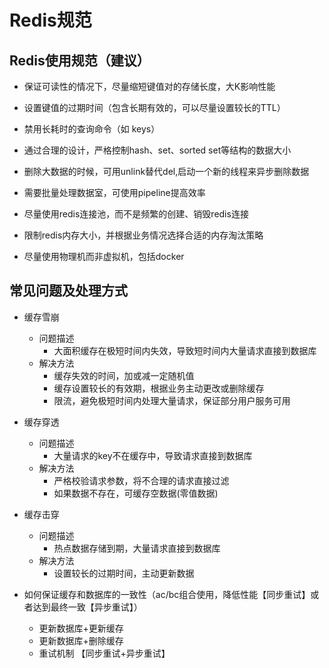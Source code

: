 # Redis规范

## Redis使用规范（建议）

- 保证可读性的情况下，尽量缩短键值对的存储长度，大K影响性能

- 设置键值的过期时间（包含长期有效的，可以尽量设置较长的TTL）

- 禁用长耗时的查询命令（如 keys）

- 通过合理的设计，严格控制hash、set、sorted set等结构的数据大小

- 删除大数据的时候，可用unlink替代del,启动一个新的线程来异步删除数据

- 需要批量处理数据室，可使用pipeline提高效率

- 尽量使用redis连接池，而不是频繁的创建、销毁redis连接

- 限制redis内存大小，并根据业务情况选择合适的内存淘汰策略

- 尽量使用物理机而非虚拟机，包括docker 


## 常见问题及处理方式

- 缓存雪崩
    - 问题描述
        - 大面积缓存在极短时间内失效，导致短时间内大量请求直接到数据库
    - 解决方法
        - 缓存失效的时间，加或减一定随机值
        - 缓存设置较长的有效期，根据业务主动更改或删除缓存
        - 限流，避免极短时间内处理大量请求，保证部分用户服务可用
       
- 缓存穿透
    - 问题描述
        - 大量请求的key不在缓存中，导致请求直接到数据库
    - 解决方法
        - 严格校验请求参数，将不合理的请求直接过滤
        - 如果数据不存在，可缓存空数据(零值数据)

- 缓存击穿
    - 问题描述
        - 热点数据存储到期，大量请求直接到数据库
    - 解决方法
        - 设置较长的过期时间，主动更新数据
        
- 如何保证缓存和数据库的一致性（ac/bc组合使用，降低性能【同步重试】或者达到最终一致【异步重试】）
    - 更新数据库+更新缓存
    - 更新数据库+删除缓存
    - 重试机制 【同步重试+异步重试】
